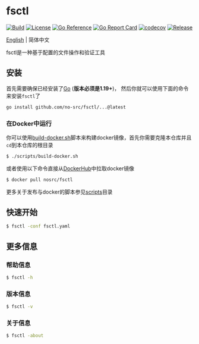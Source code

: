 # fsctl

[![Build](https://img.shields.io/github/actions/workflow/status/no-src/fsctl/go.yml?branch=main)](https://github.com/no-src/fsctl/actions)
[![License](https://img.shields.io/github/license/no-src/fsctl)](https://github.com/no-src/fsctl/blob/main/LICENSE)
[![Go Reference](https://pkg.go.dev/badge/github.com/no-src/fsctl.svg)](https://pkg.go.dev/github.com/no-src/fsctl)
[![Go Report Card](https://goreportcard.com/badge/github.com/no-src/fsctl)](https://goreportcard.com/report/github.com/no-src/fsctl)
[![codecov](https://codecov.io/gh/no-src/fsctl/branch/main/graph/badge.svg?token=BTPKR8G6QI)](https://codecov.io/gh/no-src/fsctl)
[![Release](https://img.shields.io/github/v/release/no-src/fsctl)](https://github.com/no-src/fsctl/releases)

[English](README.md) | 简体中文

fsctl是一种基于配置的文件操作和验证工具

## 安装

首先需要确保已经安装了[Go](https://golang.google.cn/doc/install) (**版本必须是1.19+**)，
然后你就可以使用下面的命令来安装`fsctl`了

```bash
go install github.com/no-src/fsctl/...@latest
```

### 在Docker中运行

你可以使用[build-docker.sh](/scripts/build-docker.sh)脚本来构建docker镜像，首先你需要克隆本仓库并且`cd`到本仓库的根目录

```bash
$ ./scripts/build-docker.sh
```

或者使用以下命令直接从[DockerHub](https://hub.docker.com/r/nosrc/fsctl)中拉取docker镜像

```bash
$ docker pull nosrc/fsctl
```

更多关于发布与docker的脚本参见[scripts](scripts)目录

## 快速开始

```bash
$ fsctl -conf fsctl.yaml
```

## 更多信息

### 帮助信息

```bash
$ fsctl -h
```

### 版本信息

```bash
$ fsctl -v
```

### 关于信息

```bash
$ fsctl -about
```